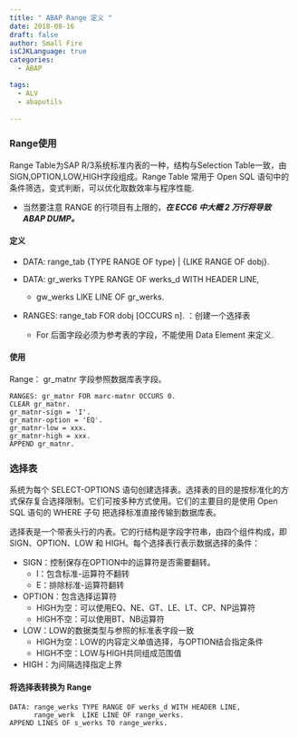 ```yaml
---
title: " ABAP Range 定义 "
date: 2018-08-16
draft: false
author: Small Fire
isCJKLanguage: true
categories: 
  - ABAP

tags: 
  - ALV
  - abaputils
 
---
```


### Range使用

Range Table为SAP R/3系统标准内表的一种，结构与Selection Table一致，由SIGN,OPTION,LOW,HIGH字段组成。Range Table 常用于 Open SQL 语句中的条件筛选，变式判断，可以优化取数效率与程序性能.

- 当然要注意 RANGE 的行项目有上限的，***在 ECC6 中大概 2 万行将导致 ABAP DUMP。***

#### 定义

- DATA: range_tab {TYPE RANGE OF type} | {LIKE RANGE OF dobj}.
- DATA: gr_werks TYPE RANGE OF werks_d WITH HEADER LINE,
  - gw_werks LIKE LINE  OF gr_werks.
- RANGES: range_tab FOR dobj [OCCURS n]. ：创建一个选择表

  - For 后面字段必须为参考表的字段，不能使用 Data Element 来定义.

#### 使用

Range： gr_matnr 字段参照数据库表字段。

```ABAP
RANGES: gr_matnr FOR marc-matnr OCCURS 0.
CLEAR gr_matnr.
gr_matnr-sign = 'I'.
gr_matnr-option = 'EQ'.
gr_matnr-low = xxx.
gr_matnr-high = xxx.
APPEND gr_matnr.
```

### 选择表

系统为每个 SELECT-OPTIONS 语句创建选择表。选择表的目的是按标准化的方式保存复合选择限制。它们可按多种方式使用。它们的主要目的是使用 Open SQL 语句的 WHERE 子句 把选择标准直接传输到数据库表。

选择表是一个带表头行的内表。它的行结构是字段字符串，由四个组件构成，即 SIGN、OPTION、LOW 和 HIGH。每个选择表行表示数据选择的条件：

- SIGN：控制保存在OPTION中的运算符是否需要翻转。
  - I：包含标准-运算符不翻转
  - E：排除标准-运算符翻转
- OPTION：包含选择运算符
  - HIGH为空：可以使用EQ、NE、GT、LE、LT、CP、NP运算符
  - HIGH不空：可以使用BT、NB运算符
- LOW：LOW的数据类型与参照的标准表字段一致
  - HIGH为空：LOW的内容定义单值选择，与OPTION结合指定条件
  - HIGH不空：LOW与HIGH共同组成范围值
- HIGH：为间隔选择指定上界

#### 将选择表转换为 Range

```ABAP
DATA: range_werks TYPE RANGE OF werks_d WITH HEADER LINE,
      range_werk  LIKE LINE OF range_werks.
APPEND LINES OF s_werks TO range_werks.
```

